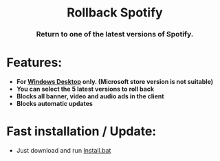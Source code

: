 <center>
    <h1 align="center">Rollback Spotify</h1>
    <h3 align="center">Return to one of the latest versions of Spotify.</h4>
</center>




<h1>Features:</h1>

* <strong>For [Windows Desktop](https://www.spotify.com/download/windows/) only. (Microsoft store version is not suitable)</strong>
* <strong>You can select the 5 latest versions to roll back</strong>
* <strong>Blocks all banner, video and audio ads in the client</strong>
* <strong>Blocks automatic updates</strong>


<h1>Fast installation / Update:</h1>

* Just download and run [Install.bat](https://cutt.ly/QE4ZHqN)
